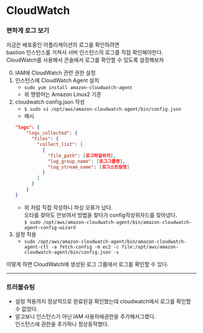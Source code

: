 # CloudWatch

### 편하게 로그 보기
지금은 배포중인 어플리케이션의 로그를 확인하려면  
bastion 인스턴스를 거쳐서 서버 인스턴스의 로그를 직접 확인해야한다.  
CloudWatch를 사용해서 콘솔에서 로그를 확인할 수 있도록 설정해보자  

0. IAM에 CloudWatch 관련 권한 설정
1. 인스턴스에 CloudWatch Agent 설치  
    - ```sudo yum install amazon-cloudwatch-agent```
    - 위 명령어는 Amazon Linux2 기준
2. cloudwatch config.json 작성
    - ```$ sudo vi /opt/aws/amazon-cloudwatch-agent/bin/config.json```
    - 예시  
    ```json
    "logs": {
        "logs_collected": {
          "files": {
            "collect_list": [
              {
                "file_path": [로그파일위치],
                "log_group_name": [로그그룹명],
                "log_stream_name": [로그스트림명]
              }
            ]
          }
        }
    }
    ```
    - 위 처럼 직접 작성하니 파싱 오류가 났다.  
    오타를 찾아도 안보여서 방법을 찾다가 config작성위자드를 찾아냈다.  
    ```$ sudo /opt/aws/amazon-cloudwatch-agent/bin/amazon-cloudwatch-agent-config-wizard```
3. 설정 적용
    - ```sudo /opt/aws/amazon-cloudwatch-agent/bin/amazon-cloudwatch-agent-ctl -a fetch-config -m ec2 -c file:/opt/aws/amazon-cloudwatch-agent/bin/config.json -s```

이렇게 하면 CloudWatch에 생성된 로그 그룹에서 로그를 확인할 수 있다.

---
### 트러블슈팅
- 설정 적용까지 정상적으로 완료된걸 확인했는데 cloudwatch에서 로그를 확인할 수 없었다.
- 알고보니 인스턴스가 아닌 IAM 사용자에권한을 추가해서그랬다.  
인스턴스에 권한을 추가하니 정상동작했다.